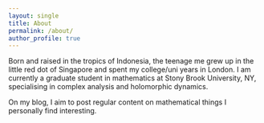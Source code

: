 ```yaml
---
layout: single
title: About
permalink: /about/
author_profile: true
---
```


Born and raised in the tropics of Indonesia, the teenage me grew up in the little red dot of Singapore and spent my college/uni years in London. I am currently a graduate student in mathematics at Stony Brook University, NY, specialising in complex analysis and holomorphic dynamics.

On my blog, I aim to post regular content on mathematical things I personally find interesting. 
